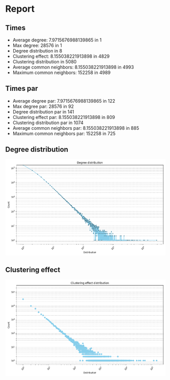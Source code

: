# Report

## Times

- Average degree: 7.9715676988139865 in 1
- Max degree: 28576 in 1
- Degree distribution in 8
- Clustering effect: 8.155038221913898 in 4829
- Clustering distribution in 5080
- Average common neighbors: 8.155038221913898 in 4993
- Maximum common neighbors: 152258 in 4989

## Times par

- Average degree par: 7.9715676988139865 in 122
- Max degree par: 28576 in 92
- Degree distribution par in 141
- Clustering effect par: 8.155038221913898 in 809
- Clustering distribution par in 1074
- Average common neighbors par: 8.155038221913898 in 885
- Maximum common neighbors par: 152258 in 725

## Degree distribution

![degree distribution](distributions.png)

## Clustering effect

![degree distribution](cls_distributions.png)
